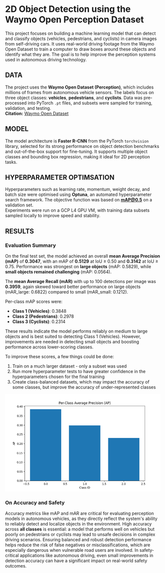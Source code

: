 # 2D Object Detection using the Waymo Open Perception Dataset

This project focuses on building a machine learning model that can detect and classify objects (vehicles, pedestrians, and cyclists) in camera images from self-driving cars. It uses real-world driving footage from the Waymo Open Dataset to train a computer to draw boxes around these objects and identify what they are. The goal is to help improve the perception systems used in autonomous driving technology.

## DATA
The project uses the **Waymo Open Dataset (Perception)**, which includes millions of frames from autonomous vehicle sensors.
The labels focus on three object classes: **vehicles**, **pedestrians**, and **cyclists**. Data was pre-processed into PyTorch `.pt` files, and subsets were sampled for training, validation, and testing.  
**Citation:** [Waymo Open Dataset](https://waymo.com/open/)

## MODEL 
The model architecture is **Faster R-CNN** from the PyTorch `torchvision` library, selected for its strong performance on object detection benchmarks and out-of-the-box support for fine-tuning. It supports multiple object classes and bounding box regression, making it ideal for 2D perception tasks.

## HYPERPARAMETER OPTIMSATION
Hyperparameters such as learning rate, momentum, weight decay, and batch size were optimised using **Optuna**, an automated hyperparameter search framework. The objective function was based on **mAP@0.5** on a validation set.  
Experiments were run on a GCP L4 GPU VM, with training data subsets sampled locally to improve speed and stability.

## RESULTS
### Evaluation Summary

On the final test set, the model achieved an overall **mean Average Precision (mAP)** of **0.3047**, with an mAP of **0.5129** at IoU ≥ 0.50 and **0.3142** at IoU ≥ 0.75. Performance was strongest on **large objects** (mAP: 0.5829), while **small objects remained challenging** (mAP: 0.0564).

The **mean Average Recall (mAR)** with up to 100 detections per image was **0.3959**, again skewed toward better performance on large objects (mAR_large: 0.6822) compared to small (mAR_small: 0.1212).

Per-class mAP scores were:
- **Class 1 (Vehicles)**: 0.3848  
- **Class 2 (Pedestrians)**: 0.2978  
- **Class 3 (Cyclists)**: 0.2314  

These results indicate the model performs reliably on medium to large objects and is best suited to detecting Class 1 (Vehicles). However, improvements are needed in detecting small objects and boosting performance across lower-scoring classes.

To improve these scores, a few things could be done:
1. Train on a much larger dataset - only a subset was used
2. Run more hyperparameter tests to have greater confidence in the hyperparameters chosen for the final training
3. Create class-balanced datasets, which may impact the accuracy of some classes, but improve the accuracy of under-represented classes

![Screenshot](images/per_class_ap.png)
 
### On Accuracy and Safety

Accuracy metrics like mAP and mAR are critical for evaluating perception models in autonomous vehicles, as they directly reflect the system's ability to reliably detect and localize objects in the environment. High accuracy across **all classes** is essential: a model that performs well on vehicles but poorly on pedestrians or cyclists may lead to unsafe decisions in complex driving scenarios. Ensuring balanced and robust detection performance helps reduce the risk of false negatives or misclassifications, which are especially dangerous when vulnerable road users are involved. In safety-critical applications like autonomous driving, even small improvements in detection accuracy can have a significant impact on real-world safety outcomes.